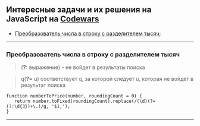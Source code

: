 ## Интересные задачи и их решения на JavaScript на [Codewars](https://www.codewars.com/)

 + [Преобразователь числа в строку с разделителем тысяч](#codewars1);

***

### <a name="codewars1"></a>Преобразователь числа в строку с разделителем тысяч
> (**?:** выражение) - не войдет в результаты поиска

> q(**?=** u) соответствует q, за которой следует u, которая не войдет в результат поиска
```
function numberToPrice(number, roundingCount = 0) {
   return number.toFixed(roundingCount).replace(/(\d)(?=(?:\d{3})+\.)/g, '$1,');
}
```

***
